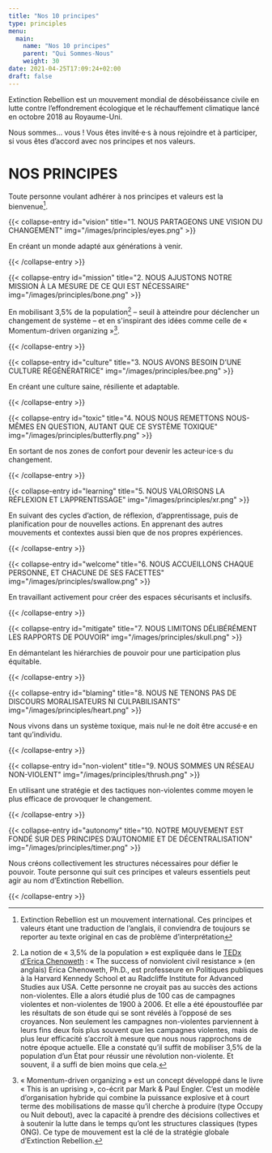 ```yaml
---
title: "Nos 10 principes"
type: principles
menu:
  main:
    name: "Nos 10 principes"
    parent: "Qui Sommes-Nous"
    weight: 30
date: 2021-04-25T17:09:24+02:00
draft: false
---
```


Extinction Rebellion est un mouvement mondial de désobéissance civile en lutte contre l’effondrement écologique et le réchauffement climatique lancé en octobre 2018 au Royaume-Uni.

Nous sommes… vous ! Vous êtes invité·e·s à nous rejoindre et à participer, si vous êtes d’accord avec nos principes et nos valeurs.


# NOS PRINCIPES
Toute personne voulant adhérer à nos principes et valeurs est la bienvenue[^note1].

{{< collapse-entry id="vision" title="1. NOUS PARTAGEONS UNE VISION DU CHANGEMENT" img="/images/principles/eyes.png" >}}

En créant un monde adapté aux générations à venir.

{{< /collapse-entry >}}

{{< collapse-entry id="mission" title="2. NOUS AJUSTONS NOTRE MISSION À LA MESURE DE CE QUI EST NÉCESSAIRE" img="/images/principles/bone.png" >}}

En mobilisant 3,5% de la population[^note2] – seuil à atteindre pour déclencher un changement de système – et en s'inspirant des idées comme celle de « Momentum-driven organizing »[^note3].

{{< /collapse-entry >}}

{{< collapse-entry id="culture" title="3. NOUS AVONS BESOIN D’UNE CULTURE RÉGÉNÉRATRICE" img="/images/principles/bee.png" >}}

En créant une culture saine, résiliente et adaptable.

{{< /collapse-entry >}}

{{< collapse-entry id="toxic" title="4. NOUS NOUS REMETTONS NOUS-MÊMES EN QUESTION, AUTANT QUE CE SYSTÈME TOXIQUE" img="/images/principles/butterfly.png" >}}

En sortant de nos zones de confort pour devenir les acteur·ice·s du changement.

{{< /collapse-entry >}}

{{< collapse-entry id="learning" title="5. NOUS VALORISONS LA RÉFLEXION ET L’APPRENTISSAGE" img="/images/principles/xr.png" >}}

En suivant des cycles d’action, de réflexion, d’apprentissage, puis de planification pour de nouvelles actions. En apprenant des autres mouvements et contextes aussi bien que de nos propres expériences.

{{< /collapse-entry >}}

{{< collapse-entry id="welcome" title="6. NOUS ACCUEILLONS CHAQUE PERSONNE, ET CHACUNE DE SES FACETTES" img="/images/principles/swallow.png" >}}

En travaillant activement pour créer des espaces sécurisants et inclusifs.

{{< /collapse-entry >}}

{{< collapse-entry id="mitigate" title="7. NOUS LIMITONS DÉLIBÉRÉMENT LES RAPPORTS DE POUVOIR" img="/images/principles/skull.png" >}}

En démantelant les hiérarchies de pouvoir pour une participation plus équitable.

{{< /collapse-entry >}}

{{< collapse-entry id="blaming" title="8. NOUS NE TENONS PAS DE DISCOURS MORALISATEURS NI CULPABILISANTS" img="/images/principles/heart.png" >}}

Nous vivons dans un système toxique, mais nul·le ne doit être accusé·e en tant qu’individu.

{{< /collapse-entry >}}

{{< collapse-entry id="non-violent" title="9. NOUS SOMMES UN RÉSEAU NON-VIOLENT" img="/images/principles/thrush.png" >}}

En utilisant une stratégie et des tactiques non-violentes comme moyen le plus efficace de provoquer le changement.

{{< /collapse-entry >}}

{{< collapse-entry id="autonomy" title="10. NOTRE MOUVEMENT EST FONDÉ SUR DES PRINCIPES D’AUTONOMIE ET DE DÉCENTRALISATION" img="/images/principles/timer.png" >}}

Nous créons collectivement les structures nécessaires pour défier le pouvoir. Toute personne qui suit ces principes et valeurs essentiels peut agir au nom d’Extinction Rebellion.

{{< /collapse-entry >}}


[^note1]: Extinction Rebellion est un mouvement international. Ces principes et valeurs étant une traduction de l’anglais, il conviendra de toujours se reporter au texte original en cas de problème d’interprétation

[^note2]: La notion de « 3,5% de la population » est expliquée dans le <a href='https://tube.extinctionrebellion.fr/videos/watch/cc5846f7-ad0b-4535-9b26-271753f9298b'>TEDx d'Erica Chenoweth</a> : « The success of nonviolent civil resistance » (en anglais) Erica Chenoweth, Ph.D., est professeure en Politiques publiques à la Harvard Kennedy School et au Radcliffe Institute for Advanced Studies aux USA. Cette personne ne croyait pas au succès des actions non-violentes. Elle a alors étudié plus de 100 cas de campagnes violentes et non-violentes de 1900 à 2006. Et elle a été époustouflée par les résultats de son étude qui se sont révélés à l’opposé de ses croyances. Non seulement les campagnes non-violentes parviennent à leurs fins deux fois plus souvent que les campagnes violentes, mais de plus leur efficacité s’accroît à mesure que nous nous rapprochons de notre époque actuelle. Elle a constaté qu’il suffit de mobiliser 3,5% de la population d’un État pour réussir une révolution non-violente. Et souvent, il a suffi de bien moins que cela.


[^note3]: « Momentum-driven organizing » est un concept développé dans le livre « This is an uprising », co-écrit par Mark & Paul Engler. C’est un modèle d’organisation hybride qui combine la puissance explosive et à court terme des mobilisations de masse qu’il cherche à produire (type Occupy ou Nuit debout), avec la capacité à prendre des décisions collectives et à soutenir la lutte dans le temps qu’ont les structures classiques (types ONG). Ce type de mouvement est la clé de la stratégie globale d’Extinction Rebellion.
